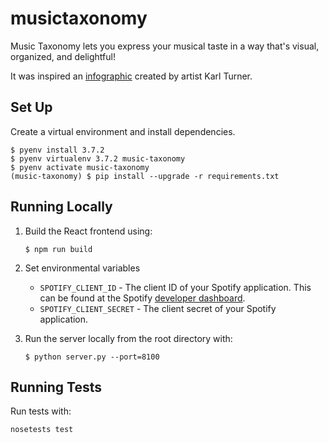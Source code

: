 # musictaxonomy

Music Taxonomy lets you express your musical taste in a way that's visual, organized, and delightful!

It was inspired an [infographic](https://turnerkarl.wordpress.com/2012/10/11/finished-music-infographic) created by artist Karl Turner.

## Set Up

Create a virtual environment and install dependencies.
```
$ pyenv install 3.7.2
$ pyenv virtualenv 3.7.2 music-taxonomy 
$ pyenv activate music-taxonomy
(music-taxonomy) $ pip install --upgrade -r requirements.txt
```

## Running Locally

1. Build the React frontend using:
   ```
   $ npm run build
   ```

2. Set environmental variables

   - `SPOTIFY_CLIENT_ID` - The client ID of your Spotify application. This can be found at the Spotify [developer dashboard](https://developer.spotify.com/dashboard/applications).
   - `SPOTIFY_CLIENT_SECRET` - The client secret of your Spotify application.

2. Run the server locally from the root directory with:
   ```
   $ python server.py --port=8100
   ```

## Running Tests

Run tests with:
```
nosetests test
```
